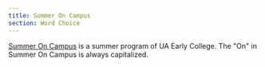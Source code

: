 ```yaml
---
title: Summer On Campus
section: Word Choice
---
```

[Summer On Campus](https://uaearlycollege.ua.edu/online-and-on-campus/summer-on-campus/) is a summer program of UA Early College. The "On" in Summer On Campus is always capitalized.